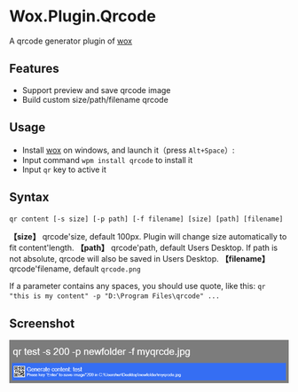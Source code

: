 # Wox.Plugin.Qrcode
A qrcode generator plugin of [wox][1]

## Features
* Support preview and save qrcode image
* Build custom size/path/filename qrcode

## Usage
* Install [wox][1] on windows, and launch it（press `Alt+Space`）: 
* Input command `wpm install qrcode` to install it
* Input `qr` key to active it

## Syntax
`qr content [-s size] [-p path] [-f filename] [size] [path] [filename]`

**【size】** qrcode'size, default 100px. Plugin will change size automatically to fit content'length.
**【path】** qrcode'path, default Users Desktop. If path is not absolute, qrcode will also be saved in Users Desktop.
**【filename】** qrcode'filename, default `qrcode.png`

If a parameter contains any spaces, you should use quote, like this: 
`qr "this is my content" -p "D:\Program Files\qrcode" ...`

## Screenshot
![image](Images/screenshot.png)

[1]: https://github.com/Wox-launcher/Wox